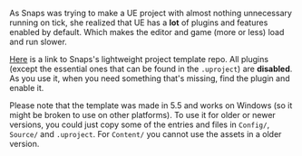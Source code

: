 As Snaps was trying to make a UE project with almost nothing unnecessary running on tick, she realized that UE has a **lot** of plugins and features enabled by default. Which makes the editor and game (more or less) load and run slower.

[Here](https://github.com/daftsoftware/StarterProject) is a link to Snaps's lightweight project template repo. All plugins (except the essential ones that can be found in the `.uproject`) are **disabled**. As you use it, when you need something that's missing, find the plugin and enable it.

Please note that the template was made in 5.5 and works on Windows (so it might be broken to use on other platforms).
To use it for older or newer versions, you could just copy some of the entries and files in `Config/`, `Source/` and `.uproject`. For `Content/` you cannot use the assets in a older version.
